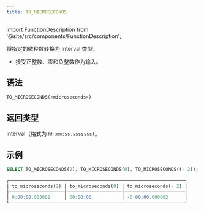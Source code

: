 ```yaml
---
title: TO_MICROSECONDS
---
```

import FunctionDescription from '@site/src/components/FunctionDescription';

<FunctionDescription description="引入或更新于：v1.2.677"/>

将指定的微秒数转换为 Interval 类型。

- 接受正整数、零和负整数作为输入。

## 语法

```sql
TO_MICROSECONDS(<microseconds>)
```

## 返回类型

Interval（格式为 `hh:mm:ss.sssssss`）。

## 示例

```sql
SELECT TO_MICROSECONDS(2), TO_MICROSECONDS(0), TO_MICROSECONDS((- 2));

┌────────────────────────────────────────────────────────────────┐
│ to_microseconds(2) │ to_microseconds(0) │ to_microseconds(- 2) │
├────────────────────┼────────────────────┼──────────────────────┤
│ 0:00:00.000002     │ 00:00:00           │ -0:00:00.000002      │
└────────────────────────────────────────────────────────────────┘
```
